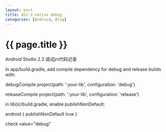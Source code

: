 ```yaml
---
layout: post
title: AS2.3 native debug
categories: [Android, Blog]
---
```


{{ page.title }}
================
Android Studio 2.3 调试jni代码记录

In app/build.gradle, add compile dependency for debug and release builds with:

debugCompile project(path: ':your-lib', configuration: 'debug')

releaseCompile project(path: ':your-lib', configuration: 'release')

in lib(s)/build.gradle, enable publishNonDefault:

android {
  publishNonDefault  true
}

check value="debug"

<facet type="native-android-gradle" name="Native-Android-Gradle">
  <configuration>
    <option name="SELECTED_BUILD_VARIANT" value="debug" />
  </configuration>
</facet>
